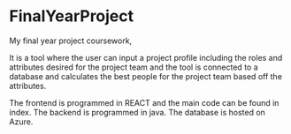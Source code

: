 # FinalYearProject
My final year project coursework,

It is a tool where the user can input a project profile including the roles and attributes desired for the project team and the tool is connected to a database and calculates the best people for the project team based off the attributes.

The frontend is programmed in REACT and the main code can be found in index.
The backend is programmed in java.
The database is hosted on Azure.

